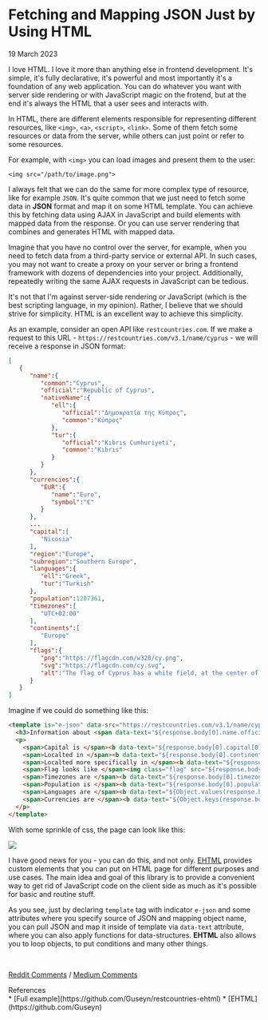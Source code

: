 # Fetching and Mapping JSON Just by Using HTML
<div class="date">19 March 2023</div>

I love HTML. I love it more than anything else in frontend development. It's simple, it's fully declarative, it's powerful and most importantly it's a foundation of any web application. You can do whatever you want with server side rendering or with JavaScript magic on the frotend, but at the end it's always the HTML that a user sees and interacts with.

In HTML, there are different elements responsible for representing different resources, like `<img>`, `<a>`, `<script>`, `<link>`. Some of them fetch some resources or data from the server, while others can just point or refer to some resources.

For example, with `<img>` you can load images and present them to the user:

`<img src="/path/to/image.png">`

I always felt that we can do the same for more complex type of resource, like for example `JSON`. It's quite common that we just need to fetch some data in **JSON** format and map it on some HTML template. You can achieve this by fetching data using AJAX in JavaScript and build elements with mapped data from the response. Or you can use server rendering that combines and generates HTML with mapped data.

Imagine that you have no control over the server, for example, when you need to fetch data from a third-party service or external API. In such cases, you may not want to create a proxy on your server or bring a frontend framework with dozens of dependencies into your project. Additionally, repeatedly writing the same AJAX requests in JavaScript can be tedious.

It's not that I'm against server-side rendering or JavaScript (which is the best scripting language, in my opinion). Rather, I believe that we should strive for simplicity. HTML is an excellent way to achieve this simplicity.

As an example, consider an open API like `restcountries.com`. If we make a request to this URL - `https://restcountries.com/v3.1/name/cyprus` - we will receive a response in JSON format:

```json
[
   {
      "name":{
         "common":"Cyprus",
         "official":"Republic of Cyprus",
         "nativeName":{
            "ell":{
               "official":"Δημοκρατία της Κύπρος",
               "common":"Κύπρος"
            },
            "tur":{
               "official":"Kıbrıs Cumhuriyeti",
               "common":"Kıbrıs"
            }
         }
      },
      "currencies":{
         "EUR":{
            "name":"Euro",
            "symbol":"€"
         }
      },
      ...
      "capital":[
         "Nicosia"
      ],
      "region":"Europe",
      "subregion":"Southern Europe",
      "languages":{
         "ell":"Greek",
         "tur":"Turkish"
      },
      "population":1207361,
      "timezones":[
         "UTC+02:00"
      ],
      "continents":[
         "Europe"
      ],
      "flags":{
         "png":"https://flagcdn.com/w320/cy.png",
         "svg":"https://flagcdn.com/cy.svg",
         "alt":"The flag of Cyprus has a white field, at the center of which is a copper-colored silhouette of the Island of Cyprus above two green olive branches crossed at the stem."
      }
   }
]
```

Imagine if we could do something like this:

```html
<template is="e-json" data-src="https://restcountries.com/v3.1/name/cyprus" data-object-name="response">
  <h3>Information about <span data-text="${response.body[0].name.official}:"></span></h3>
  <p>
    <span>Capital is </span><b data-text="${response.body[0].capital[0]}"></b><br>
    <span>Localted in </span><b data-text="${response.body[0].continents[0]}"></b><br>
    <span>Localted more specifically in </span><b data-text="${response.body[0].subregion}"></b><br>
    <span>Flag looks like </span><img class="flag" src="${response.body[0].flags.svg}"><br>
    <span>Timezones are </span><b data-text="${response.body[0].timezones.join(', ')}"></b><br>
    <span>Population is </span><b data-text="${response.body[0].population}"></b><br>
    <span>Languages are </span><b data-text="${Object.values(response.body[0].languages).join(', ')}"></b><br>
    <span>Currencies are </span><b data-text="${Object.keys(response.body[0].currencies).join(', ')}"></b><br>
  </p>
</template>
```

With some sprinkle of css, the page can look like this:

<img src="/image/info-on-cyprus.png?v=fde14c79">

I have good news for you - you can do this, and not only. [EHTML](https://github.com/Guseyn/EHTML) provides custom elements that you can put on HTML page for different purposes and use cases. The main idea and goal of this library is to provide a convenient way to get rid of JavaScript code on the client side as much as it's possible for basic and routine stuff.

As you see, just by declaring `template` tag with indicator `e-json` and some attributes where you specify source of JSON and mapping object name, you can pull JSON and map it inside of template via `data-text` attribute, where you can also apply functions for data-structures. **EHTML** also allows you to loop objects, to put conditions and many other things.

<br>

[Reddit Comments](https://www.reddit.com/user/gyen/comments/11v423g/fetching_and_mapping_json_just_by_using_html/) / [Medium Comments](https://medium.com/@guseynism/fetching-and-mapping-json-just-by-using-html-b8bcecade82c)

<div class="refs">References</div>
* [Full example](https://github.com/Guseyn/restcountries-ehtml)
* [EHTML](https://github.com/Guseyn)

